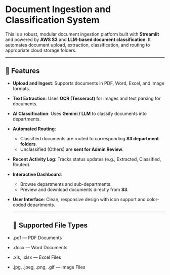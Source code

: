 # Document Ingestion and Classification System

This is a robust, modular document ingestion platform built with **Streamlit** and powered by **AWS S3** and **LLM-based document classification**. It automates document upload, extraction, classification, and routing to appropriate cloud storage folders.

---

## 🔹 Features

- **Upload and Ingest**: Supports documents in PDF, Word, Excel, and image formats.
- **Text Extraction**: Uses **OCR (Tesseract)** for images and text parsing for documents.
- **AI Classification**: Uses **Gemini / LLM** to classify documents into departments.
- **Automated Routing**:
  - Classified documents are routed to corresponding **S3 department folders**.
  - Unclassified (Others) are **sent for Admin Review**.
- **Recent Activity Log**: Tracks status updates (e.g., Extracted, Classified, Routed).
- **Interactive Dashboard**:
  - Browse departments and sub-departments.
  - Preview and download documents directly from **S3**.
- **User Interface**: Clean, responsive design with icon support and color-coded departments.

  ---

  ##  🔹 Supported File Types

- .pdf — PDF Documents

- .docx — Word Documents

- .xls, .xlsx — Excel Files

- .jpg, .jpeg, .png, .gif — Image Files





